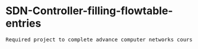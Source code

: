 # SDN-Controller-filling-flowtable-entries
<pre>
Required project to complete advance computer networks course in BITS Pilani KK Birla Goa Campus. 
</pre>
